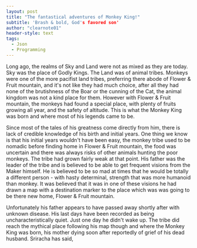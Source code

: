 ```yaml
---
layout: post
title: "The fantastical adventures of Monkey King!"
subtitle: 'Brash & bold, God's favored son'
author: "clearnote01"
header-style: text
tags:
  - Json  
  - Programming
---
```


Long ago, the realms of Sky and Land were not as mixed as they are today. Sky was the place of Godly Kings. The Land was of animal tribes. Monkeys were one of the more pacifist land tribes, preferring there abode of Flower & Fruit mountain, and it's not like they had much choice, after all they had none of the brutishness of the Boar or the cunning of the Cat, the animal kingdom was not a kind place for them. However with Flower & Fruit mountain, the monkeys had found a special place, with plenty of fruits growing all year, and the safety of altitude. This is what the Monkey King was born and where most of his legends came to be. 

Since most of the tales of his greatness come directly from him, there is lack of credible knowledge of his birth and initial years. One thing we know is that his initial years wouldn't have been easy, the monkey tribe used to be nomadic before finding home in Flower & Fruit mountain, the food was uncertain and there was always risks of other animals hunting the poor monkeys. The tribe had grown fairly weak at that point. His father was the leader of the tribe and is believed to be able to get frequent visions from the Maker himself. He is believed to be so mad at times that he would be totally a different person - with hasty determinal, strength that was more humanoid than monkey. It was believed that it was in one of these visions he had drawn a map with a destination marker to the place which was was going to be there new home, Flower & Fruit mountain. 

Unfortunately his father appears to have passed away shortly after with unknown disease. His last days have been recorded as being uncharacteristically quiet. Just one day he didn't wake up. The tribe did reach the mythical place following his map though and where the Monkey King was born, his mother dying soon after reportedly of grief of his dead husband. Sriracha has said,
